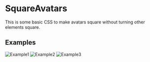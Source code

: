 # SquareAvatars


This is some basic CSS to make avatars square without turning other elements square.

## Examples
![Example1](https://github.com/NuffleFluffle/SquareAvatars/blob/main/img/1.png)
![Example2](https://github.com/NuffleFluffle/SquareAvatars/blob/main/img/2.png)
![Example3](https://github.com/NuffleFluffle/SquareAvatars/blob/main/img/3.png)



